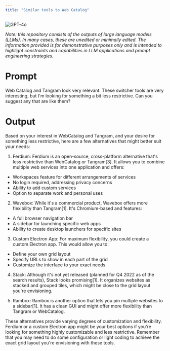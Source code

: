 ```yaml
---
title: "Similar tools to Web Catalog"
---
```

![GPT-4o](https://img.shields.io/badge/GPT--4o-3333FF?style=for-the-badge&logo=openai&logoColor=white)



*Note: this repository consists of the outputs of large language models (LLMs). In many cases, these are unedited or minimally edited. The information provided is for demonstrative purposes only and is intended to highlight constraints and capabilities in LLM applications and prompt engineering strategies.*


# Prompt

Web Catalog and Tangram look very relevant. These switcher tools are very interesting, but I'm looking for something a bit less restrictive. Can you suggest any that are like them?

# Output

Based on your interest in WebCatalog and Tangram, and your desire for something less restrictive, here are a few alternatives that might better suit your needs:

1. Ferdium:
Ferdium is an open-source, cross-platform alternative that's less restrictive than WebCatalog or Tangram[3]. It allows you to combine multiple web services into one application and offers:

- Workspaces feature for different arrangements of services
- No login required, addressing privacy concerns
- Ability to add custom services
- Option to separate work and personal uses

2. Wavebox:
While it's a commercial product, Wavebox offers more flexibility than Tangram[1]. It's Chromium-based and features:

- A full browser navigation bar
- A sidebar for launching specific web apps
- Ability to create desktop launchers for specific sites

3. Custom Electron App:
For maximum flexibility, you could create a custom Electron app. This would allow you to:

- Define your own grid layout
- Specify URLs to show in each part of the grid
- Customize the interface to your exact needs

4. Stack:
Although it's not yet released (planned for Q4 2022 as of the search results), Stack looks promising[1]. It organizes websites as stacked and grouped tiles, which might be close to the grid layout you're envisioning.

5. Rambox:
Rambox is another option that lets you pin multiple websites to a sidebar[1]. It has a clean GUI and might offer more flexibility than Tangram or WebCatalog.

These alternatives provide varying degrees of customization and flexibility. Ferdium or a custom Electron app might be your best options if you're looking for something highly customizable and less restrictive. Remember that you may need to do some configuration or light coding to achieve the exact grid layout you're envisioning with these tools.
 